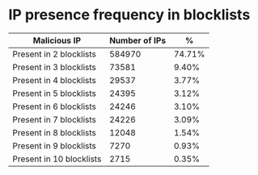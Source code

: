 # IP presence frequency in blocklists
| Malicious IP | Number of IPs | % |
|----|----|----|
| Present in 2 blocklists | 584970 | 74.71% |
| Present in 3 blocklists | 73581 | 9.40% |
| Present in 4 blocklists | 29537 | 3.77% |
| Present in 5 blocklists | 24395 | 3.12% |
| Present in 6 blocklists | 24246 | 3.10% |
| Present in 7 blocklists | 24226 | 3.09% |
| Present in 8 blocklists | 12048 | 1.54% |
| Present in 9 blocklists | 7270 | 0.93% |
| Present in 10 blocklists | 2715 | 0.35% |
